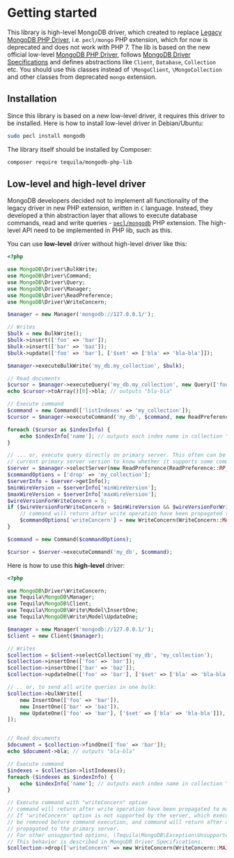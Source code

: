 # Getting started

This library is high-level MongoDB driver, which created to replace 
[Legacy MongoDB PHP Driver](https://github.com/mongodb/mongo-php-driver-legacy),
i.e. `pecl/mongo` PHP extension, which for now is deprecated and does not work with PHP 7.
The lib is based on the new official low-level [MongoDB PHP Driver](https://github.com/mongodb/mongo-php-driver),
follows [MongoDB Driver Specifications](https://github.com/mongodb/specifications) 
and defines abstractions like `Client`, `Database`, `Collection` etc. You should use
this classes instead of `\MongoClient`, `\MongoCollection` and other classes from deprecated `mongo` extension.

## Installation

Since this library is based on a new low-level driver, it requires this driver to be installed.
Here is how to install low-level driver in Debian/Ubuntu:
```bash
sudo pecl install mongodb
```

The library itself should be installed by Composer:

```bash
composer require tequila/mongodb-php-lib
```

## Low-level and high-level driver

MongoDB developers decided not to implement all functionality of the legacy driver
in new PHP extension, written in `C` language. Instead, they developed a thin abstraction layer
that allows to execute database commands, read and write queries - 
[`pecl/mongodb`](https://github.com/mongodb/mongo-php-driver) PHP extension. 
The high-level API need to be implemented in PHP lib, such as this.

You can use **low-level** driver without high-level driver like this:

```php
<?php

use MongoDB\Driver\BulkWrite;
use MongoDB\Driver\Command;
use MongoDB\Driver\Query;
use MongoDB\Driver\Manager;
use MongoDB\Driver\ReadPreference;
use MongoDB\Driver\WriteConcern;

$manager = new Manager('mongodb://127.0.0.1/');

// Writes
$bulk = new BulkWrite();
$bulk->insert(['foo' => 'bar']);
$bulk->insert(['bar' => 'baz']);
$bulk->update(['foo' => 'bar'], ['$set' => ['bla' => 'bla-bla']]);

$manager->executeBulkWrite('my_db.my_collection', $bulk);

// Read documents
$cursor = $manager->executeQuery('my_db.my_collection', new Query(['foo' => 'bar']));
echo $cursor->toArray()[0]->bla; // outputs "bla-bla"

// Execute command
$command = new Command(['listIndexes' => 'my_collection']);
$cursor = $manager->executeCommand('my_db', $command, new ReadPreference(ReadPreference::RP_PRIMARY));

foreach ($cursor as $indexInfo) {
    echo $indexInfo['name']; // outputs each index name in collection "my_collection" in db "my_db"
}

// ... or, execute query directly on primary server. This often can be needed to check
// current primary server version to know whether it supports some command or query options
$server = $manager->selectServer(new ReadPreference(ReadPreference::RP_PRIMARY));
$commandOptions = ['drop' => 'my_collection'];
$serverInfo = $server->getInfo();
$minWireVersion = $serverInfo['minWireVersion'];
$maxWireVersion = $serverInfo['maxWireVersion'];
$wireVersionForWriteConcern = 5;
if ($wireVersionForWriteConcern > $minWireVersion && $wireVersionForWriteConcern < $maxWireVersion) {
    // command will return after write operation have been propagated to majority of voting replica set nodes
    $commandOptions['writeConcern'] = new WriteConcern(WriteConcern::MAJORITY);
}

$command = new Command($commandOptions);

$cursor = $server->executeCommand('my_db', $command);
```

Here is how to use this **high-level** driver:
```php
<?php

use MongoDB\Driver\WriteConcern;
use Tequila\MongoDB\Manager;
use Tequila\MongoDB\Client;
use Tequila\MongoDB\Write\Model\InsertOne;
use Tequila\MongoDB\Write\Model\UpdateOne;

$manager = new Manager('mongodb://127.0.0.1/');
$client = new Client($manager);

// Writes
$collection = $client->selectCollection('my_db', 'my_collection');
$collection->insertOne(['foo' => 'bar']);
$collection->insertOne(['bar' => 'baz']);
$collection->updateOne(['foo' => 'bar'], ['$set' => ['bla' => 'bla-bla']]);

// .. or, to send all write queries in one bulk:
$collection->bulkWrite([
    new InsertOne(['foo' => 'bar']),
    new InsertOne(['bar' => 'baz']),
    new UpdateOne(['foo' => 'bar'], ['$set' => ['bla' => 'bla-bla']]),
]);


// Read documents
$document = $collection->findOne(['foo' => 'bar']);
echo $document->bla; // outputs "bla-bla"

// Execute command 
$indexes = $collection->listIndexes();
foreach ($indexes as $indexInfo) {
    echo $indexInfo['name']; // outputs each index name in collection "my_collection" in db "my_db"
}

// Execute command with "writeConcern" option
// command will return after write operation have been propagated to majority of voting replica set nodes.
// If 'writeConcern' option is not supported by the server, which executes this operation, option will
// be removed before command execution, and command will return after operation have been
// propagated to the primary server.
// For other unsupported options, \Tequila\MongoDB\Exception\UnsupportedException can be thrown.
// This behavior is described in MongoDB Driver Specifications.
$collection->drop(['writeConcern' => new WriteConcern(WriteConcern::MAJORITY)]);
```
